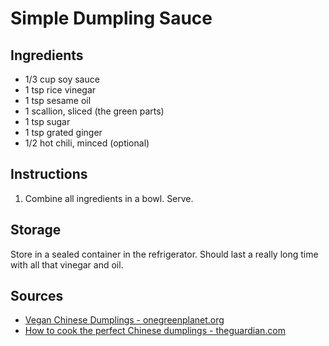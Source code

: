 # Simple Dumpling Sauce

## Ingredients
* 1/3 cup soy sauce
* 1 tsp rice vinegar
* 1 tsp sesame oil
* 1 scallion, sliced (the green parts)
* 1 tsp sugar
* 1 tsp grated ginger
* 1/2 hot chili, minced (optional)

## Instructions
1. Combine all ingredients in a bowl. Serve.

## Storage
Store in a sealed container in the refrigerator. Should last a really long time with all that vinegar and oil.

## Sources
* [Vegan Chinese Dumplings - onegreenplanet.org](http://www.onegreenplanet.org/vegan-recipe/recipe-vegan-dumplings/)
* [How to cook the perfect Chinese dumplings - theguardian.com](https://www.theguardian.com/lifeandstyle/2015/feb/19/how-to-cook-perfect-chinese-dumplings-recipe)

